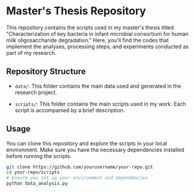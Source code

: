 # Master's Thesis Repository

This repository contains the scripts used in my master's thesis titled "Characterization of key bacteria in infant microbial consortium for human milk oligosaccharide degradation." Here, you'll find the codes that implement the analyses, processing steps, and experiments conducted as part of my research.

## Repository Structure

- `data/`: This folder contains the main data used and generated in the research project.

- `scripts/`: This folder contains the main scripts used in my work. Each script is accompanied by a brief description.

## Usage

You can clone this repository and explore the scripts in your local environment. Make sure you have the necessary dependencies installed before running the scripts.

```bash
git clone https://github.com/yourusername/your-repo.git
cd your-repo/scripts
# Ensure you set up your environment and dependencies
python data_analysis.py

